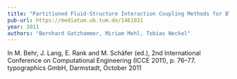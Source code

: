 ```yaml
---
title: "Partitioned Fluid-Structure Interaction Coupling Methods for Black-Box Solvers"
pub-url: https://mediatum.ub.tum.de/1461031
year: 2011
authors: "Bernhard Gatzhammer, Miriam Mehl, Tobias Neckel"
---
```

In M. Behr, J. Lang, E. Rank and M. Schäfer (ed.), 2nd International Conference on Computational Engineering (ICCE 2011), p. 76–77. typographics GmbH, Darmstadt, October 2011
